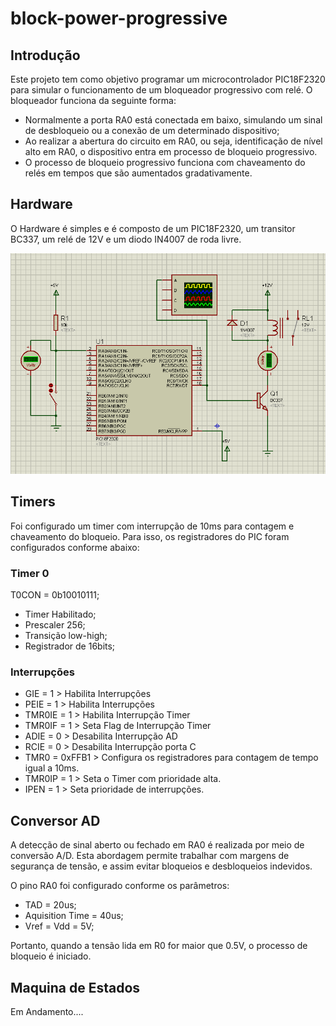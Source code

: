 # block-power-progressive

 ## Introdução 
 Este projeto tem como objetivo programar um microcontrolador PIC18F2320 para simular o funcionamento de um bloqueador progressivo com relé. O bloqueador funciona da seguinte forma:

 - Normalmente a porta RA0 está conectada em baixo, simulando um sinal de desbloqueio ou a conexão de um determinado dispositivo; 
 - Ao realizar a abertura do circuito em RA0, ou seja, identificação de nível alto em RA0, o dispositivo entra em processo de bloqueio progressivo. 
 - O processo de bloqueio progressivo funciona com chaveamento do relés em tempos que são aumentados gradativamente. 


 ## Hardware

 O Hardware é simples e é composto de um PIC18F2320, um transitor BC337, um relé de 12V e um diodo IN4007 de roda livre. 

 ![](figuras/esquema.PNG)


## Timers

Foi configurado um timer com interrupção de 10ms para contagem e chaveamento do bloqueio. Para isso, os registradores do PIC foram configurados conforme abaixo: 

### Timer 0

T0CON = 0b10010111;

- Timer Habilitado;
- Prescaler 256;
- Transição low-high;
- Registrador de 16bits; 

### Interrupções

- GIE = 1 > Habilita Interrupções
- PEIE = 1 > Habilita Interrupções
- TMR0IE = 1 > Habilita Interrupção Timer
- TMR0IF = 1 > Seta Flag de Interrupção Timer
- ADIE = 0 > Desabilita Interrupção AD
- RCIE = 0 > Desabilita Interrupção porta C
- TMR0 = 0xFFB1 > Configura os registradores para contagem de tempo igual a 10ms.
- TMR0IP = 1 > Seta o Timer com prioridade alta.
- IPEN = 1 > Seta prioridade de interrupções.


## Conversor AD

A detecção de sinal aberto ou fechado em RA0 é realizada por meio de conversão A/D. Esta abordagem permite trabalhar com margens de segurança de tensão, e assim evitar bloqueios e desbloqueios indevidos. 

O pino RA0 foi configurado conforme os parâmetros:
- TAD = 20us;
- Aquisition Time = 40us;
- Vref = Vdd = 5V;

Portanto, quando a tensão lida em R0 for maior que 0.5V, o processo de bloqueio é iniciado. 

## Maquina de Estados

Em Andamento....

